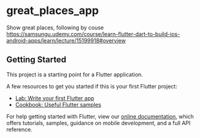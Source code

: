 # great_places_app

Show great places, following by couse https://samsungu.udemy.com/course/learn-flutter-dart-to-build-ios-android-apps/learn/lecture/15199918#overview

## Getting Started

This project is a starting point for a Flutter application.

A few resources to get you started if this is your first Flutter project:

- [Lab: Write your first Flutter app](https://flutter.dev/docs/get-started/codelab)
- [Cookbook: Useful Flutter samples](https://flutter.dev/docs/cookbook)

For help getting started with Flutter, view our
[online documentation](https://flutter.dev/docs), which offers tutorials,
samples, guidance on mobile development, and a full API reference.

